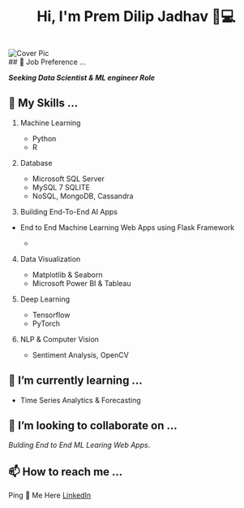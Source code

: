<h1 align="center">Hi, I'm Prem Dilip Jadhav 👋💻</h1>
<br>
<img src="https://d35fo82fjcw0y8.cloudfront.net/2016/07/03210503/data-science.png" alt="Cover Pic">
<br>
## 💼 Job Preference ...

***Seeking Data Scientist & ML engineer Role***


## 🤹 My Skills ...
  
  1. Machine Learning 
      - Python
      - R

  2. Database
      - Microsoft SQL Server
      - MySQL 7 SQLITE
      - NoSQL, MongoDB, Cassandra

 3. Building End-To-End AI Apps
  - End to End Machine Learning Web Apps using Flask Framework

    -
  4. Data Visualization
      - Matplotlib & Seaborn
      - Microsoft Power BI & Tableau
  
  2. Deep Learning 
      - Tensorflow
      - PyTorch
       
  4. NLP & Computer Vision
      - Sentiment Analysis, OpenCV
  
      

## 🌱 I’m currently learning ...

- Time Series Analytics & Forecasting 
  
## 💞️ I’m looking to collaborate on ...

*Bulding End to End ML Learing Web Apps*.
  
## 📫 How to reach me ...

Ping 💌 Me Here [LinkedIn](https://www.linkedin.com/in/prem-jadhav-99bb123a/)

<!---
Pdjadhav22/Pdjadhav22 is a ✨ special ✨ repository because its `README.md` (this file) appears on your GitHub profile.
You can click the Preview link to take a look at your changes.
--->
